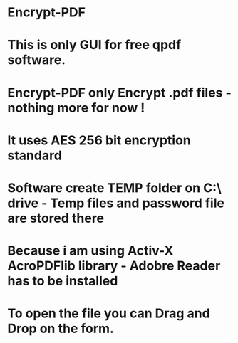 # Encrypt-PDF
#
# This is only GUI for free qpdf software.
# Encrypt-PDF only Encrypt .pdf files - nothing more for now !
# It uses AES 256 bit encryption standard
#
# Software create TEMP folder on C:\ drive - Temp files and password file are stored there
#
# Because i am using Activ-X AcroPDFlib library - Adobre Reader has to be installed
#
# To open the file you can Drag and Drop on the form. 
#
#
